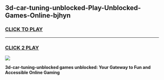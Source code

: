 
## 3d-car-tuning-unblocked-Play-Unblocked-Games-Online-bjhyn
<h3>
<a href="https://premium76.site?title=3d-car-tuning-unblocked&ref=25A">CLICK TO PLAY</a></h3>
<hr>

<h3>
<a href="https://premium76.site?title=3d-car-tuning-unblocked&ref=25A">CLICK 2 PLAY</a>
  
</h3>

<a href="https://premium76.site?title=3d-car-tuning-unblocked&ref=25A"><img src="https://clearcache.store/games.png"></a>


**3d-car-tuning-unblocked games unblocked: Your Gateway to Fun and Accessible Online Gaming**
